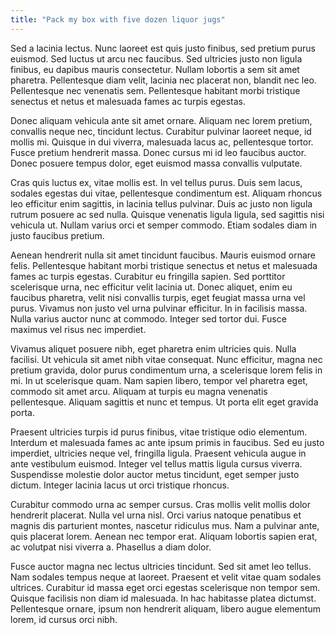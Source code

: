 ```yaml
---
title: "Pack my box with five dozen liquor jugs"
---
```

Sed a lacinia lectus. Nunc laoreet est quis justo finibus, sed pretium purus euismod. Sed luctus ut arcu nec faucibus. Sed ultricies justo non ligula finibus, eu dapibus mauris consectetur. Nullam lobortis a sem sit amet pharetra. Pellentesque diam velit, lacinia nec placerat non, blandit nec leo. Pellentesque nec venenatis sem. Pellentesque habitant morbi tristique senectus et netus et malesuada fames ac turpis egestas.

Donec aliquam vehicula ante sit amet ornare. Aliquam nec lorem pretium, convallis neque nec, tincidunt lectus. Curabitur pulvinar laoreet neque, id mollis mi. Quisque in dui viverra, malesuada lacus ac, pellentesque tortor. Fusce pretium hendrerit massa. Donec cursus mi id leo faucibus auctor. Donec posuere tempus dolor, eget euismod massa convallis vulputate.

Cras quis luctus ex, vitae mollis est. In vel tellus purus. Duis sem lacus, sodales egestas dui vitae, pellentesque condimentum est. Aliquam rhoncus leo efficitur enim sagittis, in lacinia tellus pulvinar. Duis ac justo non ligula rutrum posuere ac sed nulla. Quisque venenatis ligula ligula, sed sagittis nisi vehicula ut. Nullam varius orci et semper commodo. Etiam sodales diam in justo faucibus pretium.

Aenean hendrerit nulla sit amet tincidunt faucibus. Mauris euismod ornare felis. Pellentesque habitant morbi tristique senectus et netus et malesuada fames ac turpis egestas. Curabitur eu fringilla sapien. Sed porttitor scelerisque urna, nec efficitur velit lacinia ut. Donec aliquet, enim eu faucibus pharetra, velit nisi convallis turpis, eget feugiat massa urna vel purus. Vivamus non justo vel urna pulvinar efficitur. In in facilisis massa. Nulla varius auctor nunc at commodo. Integer sed tortor dui. Fusce maximus vel risus nec imperdiet.

Vivamus aliquet posuere nibh, eget pharetra enim ultricies quis. Nulla facilisi. Ut vehicula sit amet nibh vitae consequat. Nunc efficitur, magna nec pretium gravida, dolor purus condimentum urna, a scelerisque lorem felis in mi. In ut scelerisque quam. Nam sapien libero, tempor vel pharetra eget, commodo sit amet arcu. Aliquam at turpis eu magna venenatis pellentesque. Aliquam sagittis et nunc et tempus. Ut porta elit eget gravida porta.

Praesent ultricies turpis id purus finibus, vitae tristique odio elementum. Interdum et malesuada fames ac ante ipsum primis in faucibus. Sed eu justo imperdiet, ultricies neque vel, fringilla ligula. Praesent vehicula augue in ante vestibulum euismod. Integer vel tellus mattis ligula cursus viverra. Suspendisse molestie dolor auctor metus tincidunt, eget semper justo dictum. Integer lacinia lacus ut orci tristique rhoncus. 

Curabitur commodo urna ac semper cursus. Cras mollis velit mollis dolor hendrerit placerat. Nulla vel urna nisl. Orci varius natoque penatibus et magnis dis parturient montes, nascetur ridiculus mus. Nam a pulvinar ante, quis placerat lorem. Aenean nec tempor erat. Aliquam lobortis sapien erat, ac volutpat nisi viverra a. Phasellus a diam dolor.

Fusce auctor magna nec lectus ultricies tincidunt. Sed sit amet leo tellus. Nam sodales tempus neque at laoreet. Praesent et velit vitae quam sodales ultrices. Curabitur id massa eget orci egestas scelerisque non tempor sem. Quisque facilisis non diam id malesuada. In hac habitasse platea dictumst. Pellentesque ornare, ipsum non hendrerit aliquam, libero augue elementum lorem, id cursus orci nibh.

